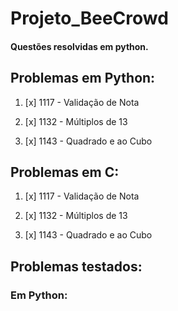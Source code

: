 # Projeto_BeeCrowd

#### Questões resolvidas em python.

## Problemas em Python:

1. [x] 1117	- Validação de Nota

2. [x] 1132	- Múltiplos de 13

3. [x] 1143 - Quadrado e ao Cubo

## Problemas em C:

1. [x] 1117	- Validação de Nota

2. [x] 1132	- Múltiplos de 13

3. [x] 1143 - Quadrado e ao Cubo

## Problemas testados:
### Em Python:

![]()
![]()
![]()
